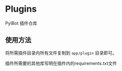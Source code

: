 # Plugins
PyIBot 插件仓库

## 使用方法

将所需插件目录内所有文件复制到 `app/plugin` 目录即可。

插件所需要的其他库写明在插件内的requirements.txt文件